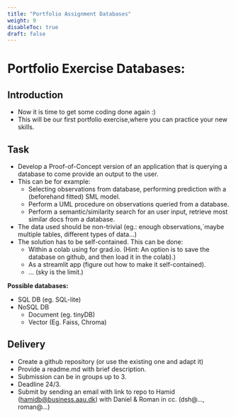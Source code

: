 ```yaml
---
title: "Portfolio Assignment Databases"
weight: 9
disableToc: true
draft: false
---
```



# Portfolio Exercise Databases: 

## Introduction

* Now it is time to get some coding done again :)
* This will be our first portfolio exercise,where you can practice your new skills.

## Task 

* Develop a Proof-of-Concept version of an application that is querying a database to come provide an output to the user.
* This can be for example:
  * Selecting observations from database, performing prediction with a (beforehand fitted) SML model.
  * Perform a UML procedure on observations queried from a database.
  * Perform a semantic/similarity search for an user input, retrieve most similar docs from a database.
* The data used should be non-trivial (eg.: enough observations,´maybe multiple tables, different types of data...)
* The solution has to be self-contained. This can be done:
  * Within a colab using for grad.io. (Hint: An option is to save the database on github, and then load it in the colab).)
  * As a streamlit app (figure out how to make it self-contained).
  * ... (sky is the limit.)

**Possible databases:**
* SQL DB (eg. SQL-lite)
* NoSQL DB 
  * Document (eg. tinyDB)
  * Vector (Eg. Faiss, Chroma)

## Delivery

* Create a github repository (or use the existing one and adapt it)
* Provide a readme.md with brief description.
* Submission can be in groups up to 3.
* Deadline 24/3.
* Submit by sending an email with link to repo to Hamid (hamidb@business.aau.dk) with Daniel & Roman in cc. (dsh@..., roman@...)


